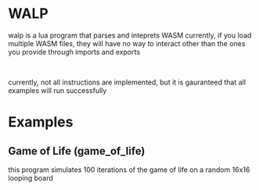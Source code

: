 # WALP
walp is a lua program that parses and inteprets WASM
currently, if you load multiple WASM files, they will have no way to interact other than the ones you provide through imports and exports

&nbsp;

currently, not all instructions are implemented, but it is gauranteed that all examples will run successfully


# Examples

## Game of Life (game_of_life)
this program simulates 100 iterations of the game of life on a random 16x16 looping board
